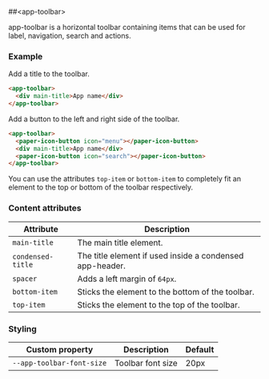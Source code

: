 ##&lt;app-toolbar&gt;

app-toolbar is a horizontal toolbar containing items that can be used for
label, navigation, search and actions.

### Example

Add a title to the toolbar.

```html
<app-toolbar>
  <div main-title>App name</div>
</app-toolbar>
```

Add a button to the left and right side of the toolbar.

```html
<app-toolbar>
  <paper-icon-button icon="menu"></paper-icon-button>
  <div main-title>App name</div>
  <paper-icon-button icon="search"></paper-icon-button>
</app-toolbar>
```

You can use the attributes `top-item` or `bottom-item` to completely fit an element
to the top or bottom of the toolbar respectively.

### Content attributes

Attribute            | Description 
---------------------|---------------------------------------------------------
`main-title`         | The main title element.
`condensed-title`    | The title element if used inside a condensed app-header.
`spacer`             | Adds a left margin of `64px`.
`bottom-item`        | Sticks the element to the bottom of the toolbar.
`top-item`           | Sticks the element to the top of the toolbar.

### Styling

Custom property              | Description                  | Default
-----------------------------|------------------------------|-----------------------
`--app-toolbar-font-size`    | Toolbar font size            | 20px
